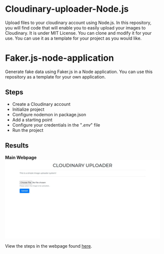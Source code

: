 # Cloudinary-uploader-Node.js
Upload files to your cloudinary account using Node.js.
In this repository, you will find code that will enable you to easily upload your images to Cloudinary. It is under MIT License. You can clone and modify it for your use.
You can use it as a template for your project as you would like.

# Faker.js-node-application
Generate fake data using Faker.js in a Node application. You can use this repository as a template for your own application.

## Steps

- Create a Cloudinary account
- Initialize project
- Configure nodemon in package.json
- Add a starting point
- Configure your credentials in the "_.env_" file
- Run the project

## Results
**Main Webpage**
![Main Webpage](uploader-landing-page.png?raw=true "Uploader Webpage")

View the steps in the webpage found [here](https://justusmbuvi.github.io/Faker.js-node-application/).
